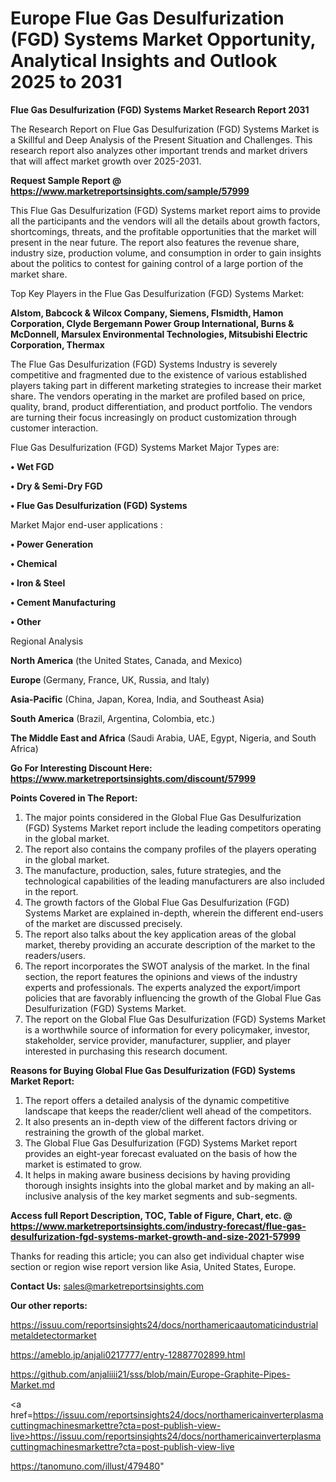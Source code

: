  # Europe Flue Gas Desulfurization (FGD) Systems Market Opportunity, Analytical Insights and Outlook 2025 to 2031

<strong>Flue Gas Desulfurization (FGD) Systems Market Research Report 2031</strong>

The Research Report on Flue Gas Desulfurization (FGD) Systems Market is a Skillful and Deep Analysis of the Present Situation and Challenges. This research report also analyzes other important trends and market drivers that will affect market growth over 2025-2031.

<strong>Request Sample Report @ <a href=https://www.marketreportsinsights.com/sample/57999>https://www.marketreportsinsights.com/sample/57999</a></strong>

This Flue Gas Desulfurization (FGD) Systems market report aims to provide all the participants and the vendors will all the details about growth factors, shortcomings, threats, and the profitable opportunities that the market will present in the near future. The report also features the revenue share, industry size, production volume, and consumption in order to gain insights about the politics to contest for gaining control of a large portion of the market share.

Top Key Players in the Flue Gas Desulfurization (FGD) Systems Market:

<strong>Alstom, Babcock & Wilcox Company, Siemens, Flsmidth, Hamon Corporation, Clyde Bergemann Power Group International, Burns & McDonnell, Marsulex Environmental Technologies, Mitsubishi Electric Corporation, Thermax</strong>

The Flue Gas Desulfurization (FGD) Systems Industry is severely competitive and fragmented due to the existence of various established players taking part in different marketing strategies to increase their market share. The vendors operating in the market are profiled based on price, quality, brand, product differentiation, and product portfolio. The vendors are turning their focus increasingly on product customization through customer interaction.

Flue Gas Desulfurization (FGD) Systems Market Major Types are:

<strong>• Wet FGD

• Dry & Semi-Dry FGD

• Flue Gas Desulfurization (FGD) Systems</strong>

Market Major end-user applications :

<strong>• Power Generation

• Chemical

• Iron & Steel

• Cement Manufacturing

• Other</strong>

Regional Analysis

</u><strong><b>North America</b></strong> (the United States, Canada, and Mexico)

<strong><b>Europe </b></strong>(Germany, France, UK, Russia, and Italy)

<strong><b>Asia-Pacific</b></strong> (China, Japan, Korea, India, and Southeast Asia)

<strong><b>South America</b></strong> (Brazil, Argentina, Colombia, etc.)

<strong><b>The Middle East and Africa</b></strong> (Saudi Arabia, UAE, Egypt, Nigeria, and South Africa)

<strong>Go For Interesting Discount Here: <a href=https://www.marketreportsinsights.com/discount/57999>https://www.marketreportsinsights.com/discount/57999</a></strong>

<strong>Points Covered in The Report:</strong>
<ol>
  <li>The major points considered in the Global Flue Gas Desulfurization (FGD) Systems Market report include the leading competitors operating in the global market.</li>
  <li>The report also contains the company profiles of the players operating in the global market.</li>
  <li>The manufacture, production, sales, future strategies, and the technological capabilities of the leading manufacturers are also included in the report.</li>
  <li>The growth factors of the Global Flue Gas Desulfurization (FGD) Systems Market are explained in-depth, wherein the different end-users of the market are discussed precisely.</li>
  <li>The report also talks about the key application areas of the global market, thereby providing an accurate description of the market to the readers/users.</li>
  <li>The report incorporates the SWOT analysis of the market. In the final section, the report features the opinions and views of the industry experts and professionals. The experts analyzed the export/import policies that are favorably influencing the growth of the Global Flue Gas Desulfurization (FGD) Systems Market.</li>
  <li>The report on the Global Flue Gas Desulfurization (FGD) Systems Market is a worthwhile source of information for every policymaker, investor, stakeholder, service provider, manufacturer, supplier, and player interested in purchasing this research document.</li>
</ol>
<strong>Reasons for Buying Global Flue Gas Desulfurization (FGD) Systems Market Report:</strong>

<ol>
  <li>The report offers a detailed analysis of the dynamic competitive landscape that keeps the reader/client well ahead of the competitors.</li>
  <li>It also presents an in-depth view of the different factors driving or restraining the growth of the global market.</li>
  <li>The Global Flue Gas Desulfurization (FGD) Systems Market report provides an eight-year forecast evaluated on the basis of how the market is estimated to grow.</li>
  <li>It helps in making aware business decisions by having providing thorough insights insights into the global market and by making an all-inclusive analysis of the key market segments and sub-segments.</li>
</ol>
<strong>Access full Report Description, TOC, Table of Figure, Chart, etc. @ <a href=https://www.marketreportsinsights.com/industry-forecast/flue-gas-desulfurization-fgd-systems-market-growth-and-size-2021-57999>https://www.marketreportsinsights.com/industry-forecast/flue-gas-desulfurization-fgd-systems-market-growth-and-size-2021-57999</a></strong>


Thanks for reading this article; you can also get individual chapter wise section or region wise report version like Asia, United States, Europe.

<strong>Contact Us:</strong>
sales@marketreportsinsights.com

<strong>Our other reports:</strong>

<a href=https://issuu.com/reportsinsights24/docs/northamericaautomaticindustrialmetaldetectormarket>https://issuu.com/reportsinsights24/docs/northamericaautomaticindustrialmetaldetectormarket</a>

<a href=https://ameblo.jp/anjali0217777/entry-12887702899.html>https://ameblo.jp/anjali0217777/entry-12887702899.html</a>

<a href=https://github.com/anjaliiii21/sss/blob/main/Europe-Graphite-Pipes-Market.md>https://github.com/anjaliiii21/sss/blob/main/Europe-Graphite-Pipes-Market.md</a>

<a href=https://issuu.com/reportsinsights24/docs/northamericainverterplasmacuttingmachinesmarkettre?cta=post-publish-view-live>https://issuu.com/reportsinsights24/docs/northamericainverterplasmacuttingmachinesmarkettre?cta=post-publish-view-live</a>

<a href=https://tanomuno.com/illust/479480>https://tanomuno.com/illust/479480</a>"
